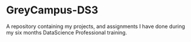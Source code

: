 # GreyCampus-DS3
A repository containing my projects, and assignments I have done during my six months DataScience Professional training.
